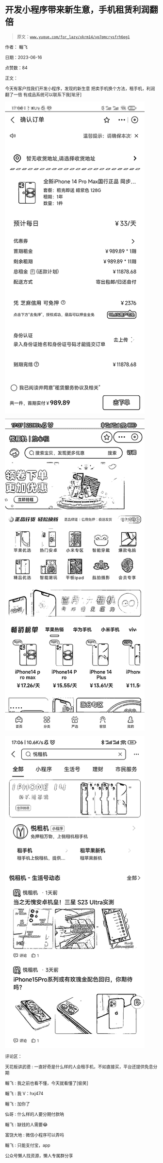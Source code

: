 # 开发小程序带来新生意，手机租赁利润翻倍

> 原文：[`www.yuque.com/for_lazy/xkrm14/vp7qmcrysfrh6eg1`](https://www.yuque.com/for_lazy/xkrm14/vp7qmcrysfrh6eg1)

作者： 翰飞

日期：2023-06-16

点赞数：84

正文：

今天有客户找我们开发小程序，发现的新生意 把卖手机换个方法，租手机，利润翻了一倍 有成品系统可以联系下我[呲牙]

![](img/babdab50b3614f7a0afac7d36e999f31.png)

![](img/2c90be706bcebbf7122fec04ed1ed21d.png)

![](img/566affef200479d3e8fec9ab18a68fd4.png)

评论区：

天花板讲武德 : 一直好奇是什么样的人会租手机，不如直接买，平台还提供免息分期

翰飞 : 我之前也看不懂，今天就看懂了[偷笑]

翰飞 : 我 V：hxj474

翰飞 : 加你了

仙哥 : 什么样的人要分期付款呐

翰飞 : 缺钱的人需要😂

富饶大地 : 微信小程序可以弄吗

翰飞 : 只能支付宝，app

公众号懒人找资源，懒人专属群分享

